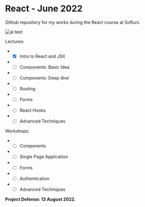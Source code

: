 # React - June 2022 #

Github repository for my works during the React course at Softuni.

![al text](https://softuni.bg/files/courses/25.06-software-react-js.jpg)

Lectures:

* - [x] Intro to React and JSX
* - [ ] Components: Basic Idea
* - [ ] Components: Deep dive
* - [ ] Routing
* - [ ] Forms
* - [ ] React Hooks
* - [ ] Advanced Techniques 

Workshops:

* - [ ] Components
* - [ ] Single Page Application
* - [ ] Forms
* - [ ] Authentication
* - [ ] Advanced Techniques

**Project Defense: 13 August 2022.**